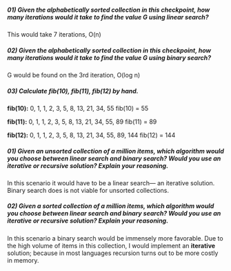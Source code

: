 ##### 01) Given the alphabetically sorted collection in this checkpoint, how many iterations would it take to find the value G using linear search?
This would take 7 iterations, O(n)

##### 02) Given the alphabetically sorted collection in this checkpoint, how many iterations would it take to find the value G using binary search?
G would be found on the 3rd iteration, O(log n)

##### 03) Calculate fib(10), fib(11), fib(12) by hand.
**fib(10):**
0, 1, 1, 2, 3, 5, 8, 13, 21, 34, 55
fib(10) = 55

**fib(11):**
0, 1, 1, 2, 3, 5, 8, 13, 21, 34, 55, 89
fib(11) = 89

**fib(12):**
0, 1, 1, 2, 3, 5, 8, 13, 21, 34, 55, 89, 144
fib(12) = 144



##### 01) Given an unsorted collection of a million items, which algorithm would you choose between linear search and binary search? Would you use an iterative or recursive solution? Explain your reasoning.
In this scenario it would have to be a linear search— an iterative solution. Binary search does is not viable for unsorted collections.

##### 02) Given a sorted collection of a million items, which algorithm would you choose between linear search and binary search? Would you use an iterative or recursive solution? Explain your reasoning.
In this scenario a binary search would be immensely more favorable. Due to the high volume of items in this collection, I would implement an **iterative** solution; because in most languages recursion turns out to be more costly in memory.